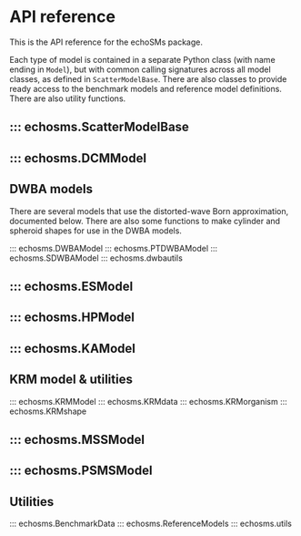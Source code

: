# API reference

This is the API reference for the echoSMs package.

Each type of model is contained in a separate Python class (with name ending in ``Model``), but with common calling signatures across all model classes, as defined in ``ScatterModelBase``. There are also classes to provide ready access to the benchmark models and reference model definitions. There are also utility functions.

## ::: echosms.ScatterModelBase

## ::: echosms.DCMModel

## DWBA models

There are several models that use the distorted-wave Born approximation, documented below. There are also some functions to
make cylinder and spheroid shapes for use in the DWBA models.

::: echosms.DWBAModel
::: echosms.PTDWBAModel
::: echosms.SDWBAModel
::: echosms.dwbautils

## ::: echosms.ESModel

## ::: echosms.HPModel

## ::: echosms.KAModel

## KRM model & utilities

::: echosms.KRMModel
::: echosms.KRMdata
::: echosms.KRMorganism
::: echosms.KRMshape

## ::: echosms.MSSModel

## ::: echosms.PSMSModel

## Utilities

::: echosms.BenchmarkData
::: echosms.ReferenceModels
::: echosms.utils

